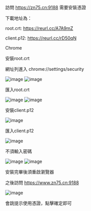 訪問 https://zn75.cn:9188 需要安裝憑證

下載地址為：

root.crt: https://reurl.cc/A7A9mZ

client.p12: https://reurl.cc/rD50qN


Chrome

安裝root.crt

網址列進入 chrome://settings/security

![image](https://user-images.githubusercontent.com/105436224/168208708-ac2b9949-fbc9-46ff-b7c5-be52b5fd7046.png)
![image](https://user-images.githubusercontent.com/105436224/168208889-31c6e0d0-c881-43af-9779-a5f7c48fd093.png)

匯入root.crt

![image](https://user-images.githubusercontent.com/105436224/168209559-dcaf66b8-c628-40e6-a9b0-ba265869006f.png)
![image](https://user-images.githubusercontent.com/105436224/168209746-be6fca4f-ae8d-48d3-bce9-d0d37349c4a9.png)

安裝client.p12

![image](https://user-images.githubusercontent.com/105436224/168209945-dd6cb507-434d-4b00-8979-c9f0f4a41342.png)

匯入client.p12

![image](https://user-images.githubusercontent.com/105436224/168210115-713dbe97-f850-463f-b0cf-3defcce71649.png)

不須輸入密碼

![image](https://user-images.githubusercontent.com/105436224/168210381-850b3c61-cc69-450b-a60a-578d223dd6e8.png)
![image](https://user-images.githubusercontent.com/105436224/168210521-4b27b7c7-0f91-41b8-811b-b452da056eb1.png)

安裝完畢後須重啟瀏覽器

之後訪問 https://www.zn75.cn:9188

![image](https://user-images.githubusercontent.com/105436224/168221470-197fbf8a-1adb-446c-87f4-99b63961144a.png)

會跳提示使用憑證，點擊確定即可
